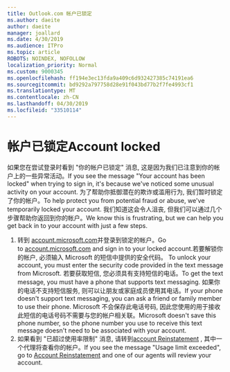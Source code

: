 ```yaml
---
title: Outlook.com 帐户已锁定
ms.author: daeite
author: daeite
manager: joallard
ms.date: 4/30/2019
ms.audience: ITPro
ms.topic: article
ROBOTS: NOINDEX, NOFOLLOW
localization_priority: Normal
ms.custom: 9000345
ms.openlocfilehash: ff194e3ec13fda9a409c6d932427385c74191ea6
ms.sourcegitcommit: bd9292a797758d28e91f043bd77b2f7fe4993cf1
ms.translationtype: MT
ms.contentlocale: zh-CN
ms.lasthandoff: 04/30/2019
ms.locfileid: "33510114"
---
```

# <a name="account-locked"></a><span data-ttu-id="05429-102">帐户已锁定</span><span class="sxs-lookup"><span data-stu-id="05429-102">Account locked</span></span>

<span data-ttu-id="05429-103">如果您在尝试登录时看到 "你的帐户已锁定" 消息, 这是因为我们已注意到你的帐户上的一些异常活动。</span><span class="sxs-lookup"><span data-stu-id="05429-103">If you see the message "Your account has been locked" when trying to sign in, it's because we've noticed some unusual activity on your account.</span></span> <span data-ttu-id="05429-104">为了帮助你抵御潜在的欺诈或滥用行为, 我们暂时锁定了你的帐户。</span><span class="sxs-lookup"><span data-stu-id="05429-104">To help protect you from potential fraud or abuse, we've temporarily locked your account.</span></span> <span data-ttu-id="05429-105">我们知道这会令人沮丧, 但我们可以通过几个步骤帮助你返回到你的帐户。</span><span class="sxs-lookup"><span data-stu-id="05429-105">We know this is frustrating, but we can help you get back in to your account with just a few steps.</span></span>

1. <span data-ttu-id="05429-106">转到 [account.microsoft.com](https://go.microsoft.com/fwlink/?linkid=2090484)并登录到锁定的帐户。</span><span class="sxs-lookup"><span data-stu-id="05429-106">Go to [account.microsoft.com](https://go.microsoft.com/fwlink/?linkid=2090484) and sign in to your locked account.</span></span><span data-ttu-id="05429-107">若要解锁你的帐户, 必须输入 Microsoft 的短信中提供的安全代码。</span><span class="sxs-lookup"><span data-stu-id="05429-107"> To unlock your account, you must enter the security code provided in the text message from Microsoft.</span></span> <span data-ttu-id="05429-108">若要获取短信, 您必须具有支持短信的电话。</span><span class="sxs-lookup"><span data-stu-id="05429-108">To get the text message, you must have a phone that supports text messaging.</span></span> <span data-ttu-id="05429-109">如果你的电话不支持短信服务, 则可以让朋友或家庭成员使用其电话。</span><span class="sxs-lookup"><span data-stu-id="05429-109">If your phone doesn't support text messaging, you can ask a friend or family member to use their phone.</span></span> <span data-ttu-id="05429-110">Microsoft 不会保存此电话号码, 因此您使用的用于接收此短信的电话号码不需要与您的帐户相关联。</span><span class="sxs-lookup"><span data-stu-id="05429-110">Microsoft doesn't save this phone number, so the phone number you use to receive this text message doesn't need to be associated with your account.</span></span>
2. <span data-ttu-id="05429-111">如果看到 "已超过使用率限制" 消息, 请转到[account Reinstatement](https://go.microsoft.com/fwlink/?linkid=2090483) , 其中一个代理将查看你的帐户。</span><span class="sxs-lookup"><span data-stu-id="05429-111">If you see the message "Usage limit exceeded", go to [Account Reinstatement](https://go.microsoft.com/fwlink/?linkid=2090483) and one of our agents will review your account.</span></span>